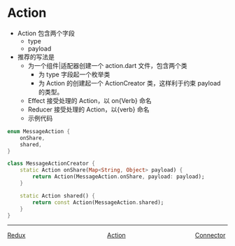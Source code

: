 <!--
 * @Author: zhengyuan
 * @LastEditors: zhengyuan
 * @Description: file content
 * @Date: 2019-04-25 17:28:15
 * @LastEditTime: 2019-04-26 10:24:40
 -->
# Action

-   Action 包含两个字段
    -   type
    -   payload
-   推荐的写法是
    -   为一个组件|适配器创建一个 action.dart 文件，包含两个类
        -   为 type 字段起一个枚举类
        -   为 Action 的创建起一个 ActionCreator 类，这样利于约束 payload 的类型。
    -   Effect 接受处理的 Action，以 on{Verb} 命名
    -   Reducer 接受处理的 Action，以{verb} 命名
    -   示例代码

```dart
enum MessageAction {
    onShare,
    shared,
}

class MessageActionCreator {
    static Action onShare(Map<String, Object> payload) {
        return Action(MessageAction.onShare, payload: payload);
    }

    static Action shared() {
        return const Action(MessageAction.shared);
    }
}
```

---
<div style="width:100%;height:40px;">
    <a style="width:33%;float:left;" href="./Redux-cn.md">Redux</a>
    <a style="width:33%;float:left;text-align:center;" href="./Action-cn.md">Action</a>
    <a style="width:33%;float:left;text-align:right;" href="./Connector-cn.md">Connector</a>
</div>